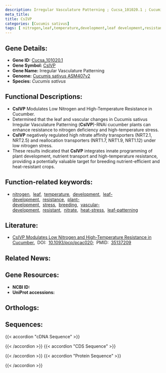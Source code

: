 ```yaml
---
description: Irregular Vasculature Patterning ; Cucsa_101020.1 ; Cucumis sativus
meta_title:
title: CsIVP
categories: [Cucumis sativus]
tags: [ nitrogen,leaf,temperature,development,leaf development,resistance,plant development,stress,breeding,vascular development,resistant,nitrate,heat stress,leaf patterning ]
---
```


## Gene Details:
- **Gene ID:**	[Cucsa_101020.1](https://ensembl.gramene.org/id/Cucsa_101020.1)
- **Gene Symbol:** <u>CsIVP</u>
- **Gene Name:** Irregular Vasculature Patterning
- **Genome:** [Cucumis sativus ASM407v2](https://ensembl.gramene.org/Cucumis_sativus/Info/Index)
- **Species:** *Cucumis sativus*

## Functional Descriptions:
   - **CsIVP** Modulates Low Nitrogen and High-Temperature Resistance in Cucumber.
   - Determined that the leaf and vascular changes in Cucumis sativus Irregular Vasculature Patterning (**CsIVP**)-RNAi cucumber plants can enhance resistance to nitrogen deficiency and high-temperature stress.
   - **CsIVP** negatively regulated high nitrate affinity transporters (NRT2.1, NRT2.5) and reallocation transporters (NRT1.7, NRT1.9, NRT1.12) under low nitrogen stress.
   - These results indicated that **CsIVP** integrates innate programming of plant development, nutrient transport and high-temperature resistance, providing a potentially valuable target for breeding nutrient-efficient and heat-resistant crops.

## Function-related keywords:
   - [nitrogen](/tags/nitrogen/),&nbsp;&nbsp;[leaf](/tags/leaf/),&nbsp;&nbsp;[temperature](/tags/temperature/),&nbsp;&nbsp;[development](/tags/development/),&nbsp;&nbsp;[leaf-development](/tags/leaf-development/),&nbsp;&nbsp;[resistance](/tags/resistance/),&nbsp;&nbsp;[plant-development](/tags/plant-development/),&nbsp;&nbsp;[stress](/tags/stress/),&nbsp;&nbsp;[breeding](/tags/breeding/),&nbsp;&nbsp;[vascular-development](/tags/vascular-development/),&nbsp;&nbsp;[resistant](/tags/resistant/),&nbsp;&nbsp;[nitrate](/tags/nitrate/),&nbsp;&nbsp;[heat-stress](/tags/heat-stress/),&nbsp;&nbsp;[leaf-patterning](/tags/leaf-patterning/)

## Literature:
   - [CsIVP Modulates Low Nitrogen and High-Temperature Resistance in Cucumber.](https://doi.org/10.1093/pcp/pcac020)&nbsp;&nbsp;DOI:&nbsp;&nbsp;[10.1093/pcp/pcac020](https://doi.org/10.1093/pcp/pcac020);&nbsp;&nbsp;PMID:&nbsp;&nbsp;[35137209](https://pubmed.ncbi.nlm.nih.gov/35137209/)

## Related News:

## Gene Resources:
- **NCBI ID:**  [](https://www.ncbi.nlm.nih.gov/gene/?term=)
- **UniProt accessions:**  [](https://www.uniprot.org/uniprotkb//entry)

## Orthologs:

## Sequences:
{{< accordion "cDNA Sequence" >}}

{{< /accordion >}}
{{< accordion "CDS Sequence" >}}

{{< /accordion >}}
{{< accordion "Protein Sequence" >}}

{{< /accordion >}}
